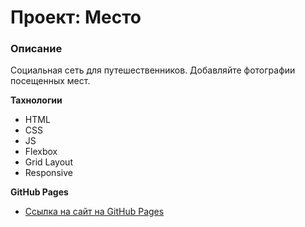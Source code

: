 # Проект: Место

### Описание

Социальная сеть для путешественников. Добавляйте фотографии посещенных мест.

**Тахнологии**

- HTML
- CSS
- JS
- Flexbox
- Grid Layout
- Responsive

**GitHub Pages**

- [Ссылка на сайт на GitHub Pages](https://yurikze.github.io/mesto/)
